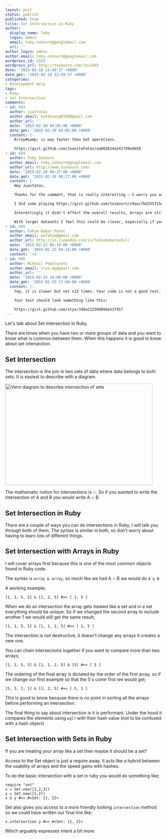 ```yaml
---
layout: post
status: publish
published: true
title: Set Intersection in Ruby
author:
  display_name: Toby
  login: admin
  email: toby.osbourn@googlemail.com
  url: ''
author_login: admin
author_email: toby.osbourn@googlemail.com
wordpress_id: 2583
wordpress_url: http://tosbourn.com/?p=2583
date: '2015-02-18 23:49:37 +0000'
date_gmt: '2015-02-18 22:49:37 +0000'
categories:
- Development Help
tags:
- Ruby
- Set Intersection
comments:
- id: 693
  author: juanfatas
  author_email: katehuang0320@gmail.com
  author_url: ''
  date: '2015-02-20 05:05:00 +0000'
  date_gmt: '2015-02-20 04:05:00 +0000'
  content: |-
    Array#&amp; is way faster than Set operations.

    https://gist.github.com/JuanitoFatas/aa802614a2417d9edb50
- id: 694
  author: Toby Osbourn
  author_email: toby.osbourn@googlemail.com
  author_url: http://www.tosbourn.com/
  date: '2015-02-20 09:27:00 +0000'
  date_gmt: '2015-02-20 08:27:00 +0000'
  content: |-
    Hey Juanfatas,

    Thanks for the comment, that is really interesting – I worry you are benchmarking more than you think, those "slower" methods are also having to load in "set" and do the setup of the object (the array method didn't do this, it already had the object made).

    I did some playing https://gist.github.com/tosbourn/c9aacfbd335f15d74453

    Interestingly it didn't effect the overall results, Arrays are still faster (good to know!) but they are now only 5x faster based on the sample data.

    With larger datasets I feel this could be closer, especially if you were to factor in the fact Arrays need to deal with uniqueness.
- id: 695
  author: Fahim Babar Patel
  author_email: pafahim@gmail.com
  author_url: http://in.linkedin.com/in/fahimbabarpatel/
  date: '2015-02-22 05:14:00 +0000'
  date_gmt: '2015-02-22 04:14:00 +0000'
  content: '+1'
- id: 696
  author: Mikhail Pobolovets
  author_email: styx.mp@gmail.com
  author_url: ''
  date: '2015-02-23 18:00:00 +0000'
  date_gmt: '2015-02-23 17:00:00 +0000'
  content: |-
    Yep, it is slower but not x13 times. Your code is not a good test. require "set" and Set.new(X) all the time tests more than intersection.

    Your test should look something like this:

    https://gist.github.com/styx/3d8a23250d899a53791f
---
```

<p>Let's talk about Set Intersection in Ruby.</p>
<p>There are times when you have two or more groups of data and you want to know what is common between them. When this happens it is good to know about set intersection.</p>
<h2>Set Intersection</h2>
<p>The intersection is the join in two sets of data where data belongs to both sets. It is easiest to describe with a diagram.</p>
<p><a href="http://tosbourn.com/wp-content/uploads/2015/02/Screen-Shot-2015-02-18-at-22.05.59.png"><img class="aligncenter wp-image-2584 size-large" src="http://tosbourn.com/wp-content/uploads/2015/02/Screen-Shot-2015-02-18-at-22.05.59-1024x702.png" alt="Venn diagram to describe intersection of sets" width="474" height="325" /></a></p>
<p>The mathematic notion for intersections is ∩. So if you wanted to write the intersection of A and B you would write A ∩ B.</p>
<h2>Set Intersection in Ruby</h2>
<p>There are a couple of ways you can do intersections in Ruby, I will talk you through both of them. The syntax is similar in both, so don't worry about having to learn lots of different things.</p>
<h2>Set Intersection with Arrays in Ruby</h2>
<p>I will cover arrays first because this is one of the most common objects found in Ruby code.</p>
<p>The syntax is <code>array &amp; array</code>, so much like we had A ∩ B we would do <code>A &amp; B</code></p>
<p>A working example;</p>
<p><code>[1, 1, 5, 5] &amp; [1, 2, 5] #=&gt; [ 1, 5 ]</code></p>
<p>When we do an intersection the array gets treated like a set and in a set everything should be unique. So if we changed the second array to include another 1 we would still get the same result;</p>
<p><code>[1, 1, 5, 5] &amp; [1, 1, 2, 5] #=&gt; [ 1, 5 ]</code></p>
<p>The intersection is not destructive, it doesn't change any arrays it creates a new one.</p>
<p>You can chain intersections together if you want to compare more than two arrays;</p>
<p><code>[1, 1, 5, 5] &amp; [1, 1, 2, 5] &amp; [5] #=&gt; [ 5 ]</code></p>
<p>The ordering of the final array is dictated by the order of the first array, so if we change our first example so that the 5's come first we would get;</p>
<p><code>[5, 5, 1, 1] &amp; [1, 2, 5] #=&gt; [ 5, 1 ]</code></p>
<p>This is good to know because there is no point in sorting all the arrays before performing an intersection.</p>
<p>The final thing to say about intersection is it is performant. Under the hood it compares the elements using <code>eql?</code> with their hash value (not to be confused with a hash object)</p>
<h2>Set Intersection with Sets in Ruby</h2>
<p>If you are treating your array like a set then maybe it should be a set?</p>
<p>Access to the Set object is just a require away. It acts like a hybrid between the usability of arrays and the speed gains with hashes.</p>
<p>To do the basic intersection with a set in ruby you would do something like;</p>
<pre><code>require "set"
x = Set.new([1,2,3])
y = Set.new([1,2])
x &amp; y #=&gt; #&lt;Set: {1, 2}&gt;</code></pre>
<p>Set also gives you access to a more friendly looking <code>intersection</code> method so we could have written our final line like;</p>
<p><code>x.intersection y #=&gt; #&lt;Set: {1, 2}&gt;</code></p>
<p>Which arguably expresses intent a bit more.</p>

